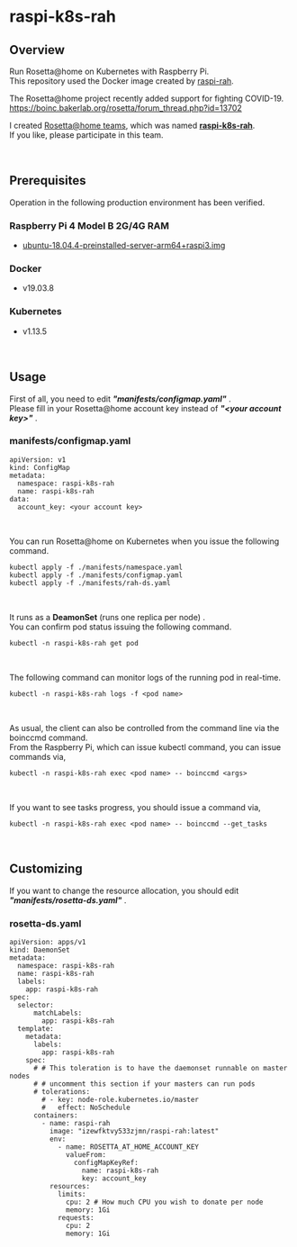 # raspi-k8s-rah
## Overview
Run Rosetta@home on Kubernetes with Raspberry Pi.  
This repository used the Docker image created by [raspi-rah](https://github.com/izewfktvy533zjmn/raspi-rah).  

The Rosetta@home project recently added support for fighting COVID-19.  
https://boinc.bakerlab.org/rosetta/forum_thread.php?id=13702  

I created [Rosetta@home teams](https://boinc.bakerlab.org/rosetta/team.php), which was named [**raspi-k8s-rah**](https://boinc.bakerlab.org/rosetta/team_display.php?teamid=20154).  
If you like, please participate in this team.  

&nbsp;



## Prerequisites
Operation in the following production environment has been verified.  

### Raspberry Pi 4 Model B 2G/4G RAM
 - [ubuntu-18.04.4-preinstalled-server-arm64+raspi3.img](https://ubuntu.com/download/raspberry-pi)

### Docker
 - v19.03.8

### Kubernetes
 - v1.13.5

&nbsp;



## Usage
First of all, you need to edit _**"manifests/configmap.yaml"**_ .  
Please fill in your Rosetta@home account key instead of _**"\<your account key\>"**_ .  

### manifests/configmap.yaml
```
apiVersion: v1
kind: ConfigMap
metadata:
  namespace: raspi-k8s-rah
  name: raspi-k8s-rah
data:
  account_key: <your account key>
```

&nbsp;

You can run Rosetta@home on Kubernetes when you issue the following command.  

```
kubectl apply -f ./manifests/namespace.yaml
kubectl apply -f ./manifests/configmap.yaml
kubectl apply -f ./manifests/rah-ds.yaml
```

&nbsp;

It runs as a **DeamonSet** (runs one replica per node) .  
You can confirm pod status issuing the following command.  

```
kubectl -n raspi-k8s-rah get pod
```

&nbsp;

The following command can monitor logs of the running pod in real-time.

```
kubectl -n raspi-k8s-rah logs -f <pod name>
```

&nbsp;

As usual, the client can also be controlled from the command line via the boinccmd command.  
From the Raspberry Pi, which can issue kubectl command, you can issue commands via,

```
kubectl -n raspi-k8s-rah exec <pod name> -- boinccmd <args>
```

&nbsp;

If you want to see tasks progress, you should issue a command via,

```
kubectl -n raspi-k8s-rah exec <pod name> -- boinccmd --get_tasks
```

&nbsp;



## Customizing
If you want to change the resource allocation, you should edit  _**"manifests/rosetta-ds.yaml"**_ .  

### rosetta-ds.yaml

```
apiVersion: apps/v1
kind: DaemonSet
metadata:
  namespace: raspi-k8s-rah
  name: raspi-k8s-rah
  labels:
    app: raspi-k8s-rah
spec:
  selector:
      matchLabels:
        app: raspi-k8s-rah
  template:
    metadata:
      labels:
        app: raspi-k8s-rah
    spec:
      # # This toleration is to have the daemonset runnable on master nodes
      # # uncomment this section if your masters can run pods
      # tolerations:
        # - key: node-role.kubernetes.io/master
        #   effect: NoSchedule
      containers:
        - name: raspi-rah
          image: "izewfktvy533zjmn/raspi-rah:latest"
          env:
            - name: ROSETTA_AT_HOME_ACCOUNT_KEY
              valueFrom:
                configMapKeyRef:
                  name: raspi-k8s-rah
                  key: account_key
          resources:
            limits:
              cpu: 2 # How much CPU you wish to donate per node
              memory: 1Gi
            requests:
              cpu: 2
              memory: 1Gi
```
